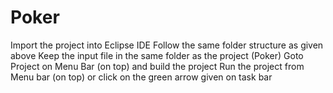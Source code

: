 # Poker
Import the project into Eclipse IDE
Follow the same folder structure as given above
Keep the input file in the same folder as the project (Poker)
Goto Project on Menu Bar (on top) and build the project
Run the project from Menu bar (on top) or click on the green arrow given on task bar

 
